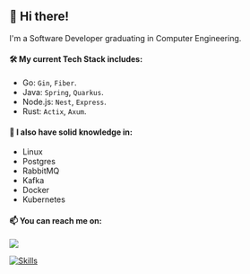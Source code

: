 ## 👋 Hi there!

I'm a Software Developer graduating in Computer Engineering.

#### 🛠️ My current Tech Stack includes:

- Go: ```Gin```, ```Fiber```.
- Java: ```Spring```, ```Quarkus```.
- Node.js: ```Nest```, ```Express```.
- Rust: ```Actix```, ```Axum```.

#### 🔬 I also have solid knowledge in:

- Linux
- Postgres
- RabbitMQ
- Kafka
- Docker
- Kubernetes

#### 📫 You can reach me on:

<a href="https://www.linkedin.com/in/sesaquecruz" target="_blank"><img loading="lazy" src="https://img.shields.io/badge/-LinkedIn-%230077B5?style=for-the-badge&logo=linkedin&logoColor=white" target="_blank"></a>

[![Skills](https://skillicons.dev/icons?i=go,java,nodejs,rust,linux,postgres,rabbitmq,kafka,docker,k8s)](https://skillicons.dev)
